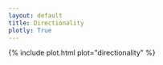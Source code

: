 ```yaml
---
layout: default
title: Directionality
plotly: True
---
```

{% include plot.html plot="directionality" %}
